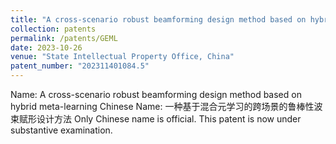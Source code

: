 ```yaml
---
title: "A cross-scenario robust beamforming design method based on hybrid meta-learning"
collection: patents
permalink: /patents/GEML
date: 2023-10-26
venue: "State Intellectual Property Office, China"
patent_number: "202311401084.5"
---
```

Name: A cross-scenario robust beamforming design method based on hybrid meta-learning
Chinese Name: 一种基于混合元学习的跨场景的鲁棒性波束赋形设计方法
Only Chinese name is official.
This patent is now under substantive examination.
